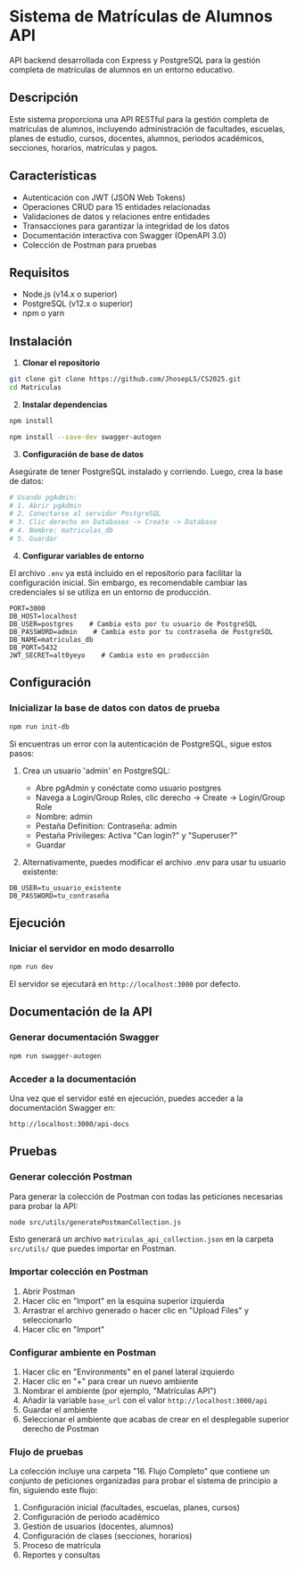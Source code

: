 # Sistema de Matrículas de Alumnos API

API backend desarrollada con Express y PostgreSQL para la gestión completa de matrículas de alumnos en un entorno educativo.

## Descripción

Este sistema proporciona una API RESTful para la gestión completa de matrículas de alumnos, incluyendo administración de facultades, escuelas, planes de estudio, cursos, docentes, alumnos, periodos académicos, secciones, horarios, matrículas y pagos.

## Características

- Autenticación con JWT (JSON Web Tokens)
- Operaciones CRUD para 15 entidades relacionadas
- Validaciones de datos y relaciones entre entidades
- Transacciones para garantizar la integridad de los datos
- Documentación interactiva con Swagger (OpenAPI 3.0)
- Colección de Postman para pruebas

## Requisitos

- Node.js (v14.x o superior)
- PostgreSQL (v12.x o superior)
- npm o yarn

## Instalación

1. **Clonar el repositorio**

```bash
git clone git clone https://github.com/JhosepLS/CS2025.git
cd Matriculas
```

2. **Instalar dependencias**

```bash
npm install

npm install --save-dev swagger-autogen
```

3. **Configuración de base de datos**

Asegúrate de tener PostgreSQL instalado y corriendo. Luego, crea la base de datos:

```bash
# Usando pgAdmin:
# 1. Abrir pgAdmin
# 2. Conectarse al servidor PostgreSQL
# 3. Clic derecho en Databases -> Create -> Database
# 4. Nombre: matriculas_db
# 5. Guardar
```

4. **Configurar variables de entorno**

El archivo `.env` ya está incluido en el repositorio para facilitar la configuración inicial. Sin embargo, es recomendable cambiar las credenciales si se utiliza en un entorno de producción.

```
PORT=3000
DB_HOST=localhost
DB_USER=postgres    # Cambia esto por tu usuario de PostgreSQL
DB_PASSWORD=admin    # Cambia esto por tu contraseña de PostgreSQL
DB_NAME=matriculas_db
DB_PORT=5432
JWT_SECRET=alt0yeyo    # Cambia esto en producción
```

## Configuración

### Inicializar la base de datos con datos de prueba

```bash
npm run init-db
```

Si encuentras un error con la autenticación de PostgreSQL, sigue estos pasos:

1. Crea un usuario 'admin' en PostgreSQL:
   - Abre pgAdmin y conéctate como usuario postgres
   - Navega a Login/Group Roles, clic derecho -> Create -> Login/Group Role
   - Nombre: admin
   - Pestaña Definition: Contraseña: admin
   - Pestaña Privileges: Activa "Can login?" y "Superuser?"
   - Guardar

2. Alternativamente, puedes modificar el archivo .env para usar tu usuario existente:

```
DB_USER=tu_usuario_existente
DB_PASSWORD=tu_contraseña
```
## Ejecución

### Iniciar el servidor en modo desarrollo

```bash
npm run dev
```

El servidor se ejecutará en `http://localhost:3000` por defecto.

## Documentación de la API

### Generar documentación Swagger

```bash
npm run swagger-autogen
```

### Acceder a la documentación

Una vez que el servidor esté en ejecución, puedes acceder a la documentación Swagger en:

```
http://localhost:3000/api-docs
```

## Pruebas

### Generar colección Postman

Para generar la colección de Postman con todas las peticiones necesarias para probar la API:

```bash
node src/utils/generatePostmanCollection.js
```

Esto generará un archivo `matriculas_api_collection.json` en la carpeta `src/utils/` que puedes importar en Postman.

### Importar colección en Postman

1. Abrir Postman
2. Hacer clic en "Import" en la esquina superior izquierda
3. Arrastrar el archivo generado o hacer clic en "Upload Files" y seleccionarlo
4. Hacer clic en "Import"

### Configurar ambiente en Postman

1. Hacer clic en "Environments" en el panel lateral izquierdo
2. Hacer clic en "+" para crear un nuevo ambiente
3. Nombrar el ambiente (por ejemplo, "Matrículas API")
4. Añadir la variable `base_url` con el valor `http://localhost:3000/api`
5. Guardar el ambiente
6. Seleccionar el ambiente que acabas de crear en el desplegable superior derecho de Postman

### Flujo de pruebas

La colección incluye una carpeta "16. Flujo Completo" que contiene un conjunto de peticiones organizadas para probar el sistema de principio a fin, siguiendo este flujo:

1. Configuración inicial (facultades, escuelas, planes, cursos)
2. Configuración de periodo académico
3. Gestión de usuarios (docentes, alumnos)
4. Configuración de clases (secciones, horarios)
5. Proceso de matrícula
6. Reportes y consultas
